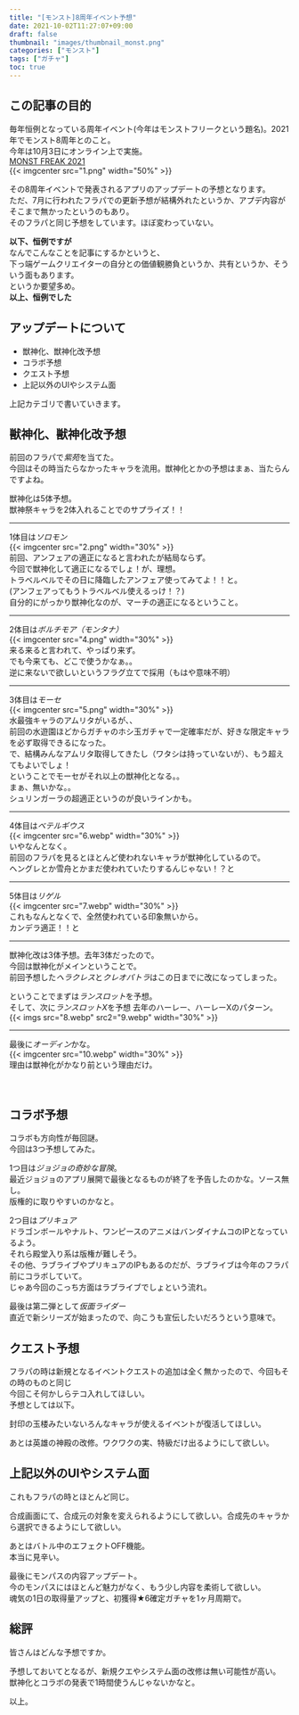 ```yaml
---
title: "[モンスト]8周年イベント予想"
date: 2021-10-02T11:27:07+09:00
draft: false
thumbnail: "images/thumbnail_monst.png"
categories: ["モンスト"]
tags: ["ガチャ"]
toc: true
---
```


<!-- ステータスバーだけ消す フォルダに入れて$monst -->
## この記事の目的
毎年恒例となっている周年イベント(今年はモンストフリークという題名)。2021年でモンスト8周年とのこと。  
今年は10月3日にオンライン上で実施。  
[MONST FREAK 2021](https://event-info.xflag.com/monst-freak/2021/)  
{{< imgcenter src="1.png" width="50%" >}}  
  

その8周年イベントで発表されるアプリのアップデートの予想となります。  
ただ、7月に行われたフラパでの更新予想が結構外れたというか、アプデ内容がそこまで無かったというのもあり。  
そのフラパと同じ予想をしています。ほぼ変わっていない。  
  
**以下、恒例ですが**  
なんでこんなことを記事にするかというと、  
下っ端ゲームクリエイターの自分との価値観勝負というか、共有というか、そういう面もあります。  
というか要望多め。  
**以上、恒例でした**
  

## アップデートについて
- 獣神化、獣神化改予想
- コラボ予想
- クエスト予想
- 上記以外のUIやシステム面

上記カテゴリで書いていきます。

## 獣神化、獣神化改予想
前回のフラパで*紫苑*を当てた。  
今回はその時当たらなかったキャラを流用。獣神化とかの予想はまぁ、当たらんですよね。  

獣神化は5体予想。  
獣神祭キャラを2体入れることでのサプライズ！！  
<hr>
  

1体目は*ソロモン*  
{{< imgcenter src="2.png" width="30%" >}}  
前回、アンフェアの適正になると言われたが結局ならず。  
今回で獣神化して適正になるでしょ！が、理想。  
トラベルベルでその日に降臨したアンフェア使ってみてよ！！と。  
(アンフェアってもうトラベルベル使えるっけ！？)  
自分的にがっかり獣神化なのが、マーチの適正になるということ。  

  
<hr>
  
2体目は*ボルチモア（モンタナ）*  
{{< imgcenter src="4.png" width="30%" >}}  
来る来ると言われて、やっぱり来ず。  
でも今来ても、どこで使うかなぁ。。  
逆に来ないで欲しいというフラグ立てで採用（もはや意味不明）  
  
<hr>
  
3体目は*モーセ*  
{{< imgcenter src="5.png" width="30%" >}}  
水最強キャラのアムリタがいるが、、  
前回の水遊園ほどからガチャのホシ玉ガチャで一定確率だが、好きな限定キャラを必ず取得できるになった。  
で、結構みんなアムリタ取得してきたし（ワタシは持っていないが）、もう超えてもよいでしょ！  
ということでモーセがそれ以上の獣神化となる。。  
まぁ、無いかな。。  
シュリンガーラの超適正というのが良いラインかも。  
  
<hr>
  
4体目は*ベテルギウス*  
{{< imgcenter src="6.webp" width="30%" >}}  
いやなんとなく。  
前回のフラパを見るとほとんど使われないキャラが獣神化しているので。  
ヘングレとか雪舟とかまだ使われていたりするんじゃない！？と  
  
<hr>
  
5体目は*リゲル*  
{{< imgcenter src="7.webp" width="30%" >}}  
これもなんとなくで、全然使われている印象無いから。  
カンデラ適正！！と  
  
  
<hr>
  

獣神化改は3体予想。去年3体だったので。  
今回は獣神化がメインということで。  
前回予想した*ヘラクレス*と*クレオパトラ*はこの日までに改になってしまった。  
  
ということでまずは*ランスロット*を予想。  
そして、次に*ランスロットX*を予想
去年のハーレー、ハーレーXのパターン。  
{{< imgs src="8.webp" src2="9.webp" width="30%" >}}  
  
    
<hr>
  

最後に*オーディン*かな。  
{{< imgcenter src="10.webp" width="30%" >}}  
理由は獣神化がかなり前という理由だけ。  

  
　　

## コラボ予想
コラボも方向性が毎回謎。  
今回は3つ予想してみた。  

1つ目は*ジョジョの奇妙な冒険*。  
最近ジョジョのアプリ展開で最後となるものが終了を予告したのかな。ソース無し。  
版権的に取りやすいのかなと。  
  
2つ目は*プリキュア*  
ドラゴンボールやナルト、ワンピースのアニメはバンダイナムコのIPとなっているよう。  
それら殿堂入り系は版権が難しそう。  
その他、ラブライブやプリキュアのIPもあるのだが、ラブライブは今年のフラパ前にコラボしていて。  
じゃあ今回のこっち方面はラブライブでしょという流れ。  
  
最後は第二弾として*仮面ライダー*  
直近で新シリーズが始まったので、向こうも宣伝したいだろうという意味で。  
  


## クエスト予想
フラパの時は新規となるイベントクエストの追加は全く無かったので、今回もその時のものと同じ  
今回こそ何かしらテコ入れしてほしい。  
予想としては以下。  
  
封印の玉楼みたいないろんなキャラが使えるイベントが復活してほしい。  
  
あとは英雄の神殿の改修。ワクワクの実、特級だけ出るようにして欲しい。  
  
## 上記以外のUIやシステム面
これもフラパの時とほとんど同じ。  
  
合成画面にて、合成元の対象を変えられるようにして欲しい。合成先のキャラから選択できるようにして欲しい。  
  
あとはバトル中のエフェクトOFF機能。  
本当に見辛い。  
  
最後にモンパスの内容アップデート。  
今のモンパスにはほとんど魅力がなく、もう少し内容を柔術して欲しい。  
魂気の1日の取得量アップと、初獲得★6確定ガチャを1ヶ月周期で。  
  

## 総評
皆さんはどんな予想ですか。  
  
予想しておいてとなるが、新規クエやシステム面の改修は無い可能性が高い。  
獣神化とコラボの発表で1時間使うんじゃないかなと。  
  
以上。  
  